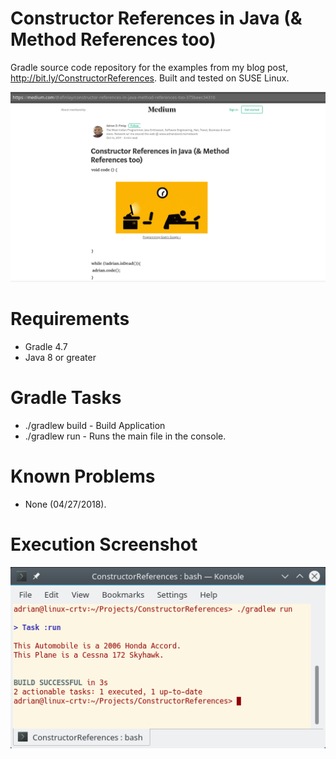 # Constructor References in Java (& Method References too)
Gradle source code repository for the examples from my blog post, http://bit.ly/ConstructorReferences.
Built and tested on SUSE Linux.

![alt text](https://raw.githubusercontent.com/afinlay5/ConstructorReferences/master/blog.png)

# Requirements
- Gradle 4.7 
- Java 8 or greater

# Gradle Tasks
- ./gradlew build - Build Application
- ./gradlew run - Runs the main file in the console.

# Known Problems
- None (04/27/2018).

# Execution Screenshot
![alt text](https://raw.githubusercontent.com/afinlay5/ConstructorReferences/master/gradle_run.png)
